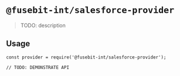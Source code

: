 # `@fusebit-int/salesforce-provider`

> TODO: description

## Usage

```
const provider = require('@fusebit-int/salesforce-provider');

// TODO: DEMONSTRATE API
```
